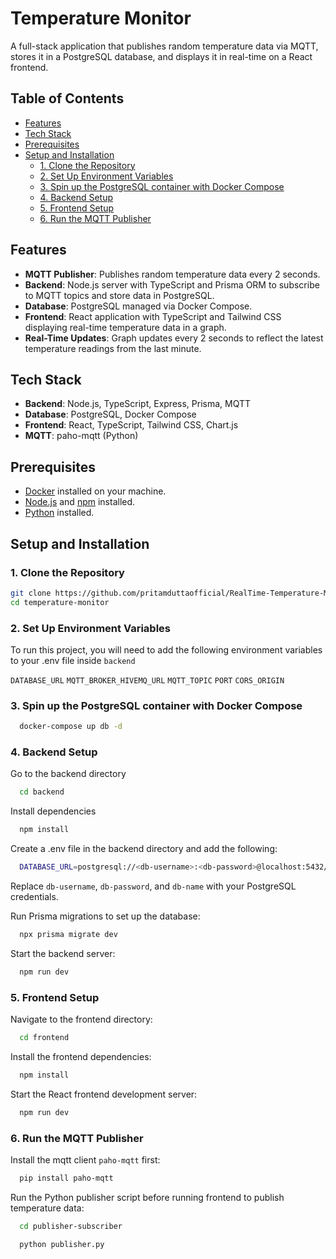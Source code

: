 # Temperature Monitor

A full-stack application that publishes random temperature data via MQTT, stores it in a PostgreSQL database, and displays it in real-time on a React frontend.

## Table of Contents

- [Features](#features)
- [Tech Stack](#tech-stack)
- [Prerequisites](#prerequisites)
- [Setup and Installation](#setup-and-installation)
  - [1. Clone the Repository](#1-clone-the-repository)
  - [2. Set Up Environment Variables](#2-set-up-environment-variables)
  - [3. Spin up the PostgreSQL container with Docker Compose](#3-start-the-postgres-with-docker-compose)
  - [4. Backend Setup](#2-backend-setup)
  - [5. Frontend Setup](#3-frontend-setup)
  - [6. Run the MQTT Publisher](#4-run-the-mqtt-publisher)

## Features

- **MQTT Publisher**: Publishes random temperature data every 2 seconds.
- **Backend**: Node.js server with TypeScript and Prisma ORM to subscribe to MQTT topics and store data in PostgreSQL.
- **Database**: PostgreSQL managed via Docker Compose.
- **Frontend**: React application with TypeScript and Tailwind CSS displaying real-time temperature data in a graph.
- **Real-Time Updates**: Graph updates every 2 seconds to reflect the latest temperature readings from the last minute.

## Tech Stack

- **Backend**: Node.js, TypeScript, Express, Prisma, MQTT
- **Database**: PostgreSQL, Docker Compose
- **Frontend**: React, TypeScript, Tailwind CSS, Chart.js
- **MQTT**: paho-mqtt (Python)

## Prerequisites

- [Docker](https://www.docker.com/get-started) installed on your machine.
- [Node.js](https://nodejs.org/) and [npm](https://www.npmjs.com/) installed.
- [Python](https://www.python.org/) installed.

## Setup and Installation

### 1. Clone the Repository

```bash
git clone https://github.com/pritamduttaofficial/RealTime-Temperature-Monitor.git
cd temperature-monitor
```

### 2. Set Up Environment Variables

To run this project, you will need to add the following environment variables to your .env file inside `backend`

`DATABASE_URL`
`MQTT_BROKER_HIVEMQ_URL`
`MQTT_TOPIC`
`PORT`
`CORS_ORIGIN`

### 3. Spin up the PostgreSQL container with Docker Compose

```bash
  docker-compose up db -d
```

### 4. Backend Setup

Go to the backend directory

```bash
  cd backend
```

Install dependencies

```bash
  npm install
```

Create a .env file in the backend directory and add the following:

```bash
  DATABASE_URL=postgresql://<db-username>:<db-password>@localhost:5432/<db-name>
```

Replace `db-username`, `db-password`, and `db-name` with your PostgreSQL credentials.

Run Prisma migrations to set up the database:

```bash
  npx prisma migrate dev
```

Start the backend server:

```bash
  npm run dev
```

### 5. Frontend Setup

Navigate to the frontend directory:

```bash
  cd frontend
```

Install the frontend dependencies:

```bash
  npm install
```

Start the React frontend development server:

```bash
  npm run dev
```

### 6. Run the MQTT Publisher

Install the mqtt client `paho-mqtt` first:

```bash
  pip install paho-mqtt
```

Run the Python publisher script before running frontend to publish temperature data:

```bash
  cd publisher-subscriber
```

```bash
  python publisher.py
```
